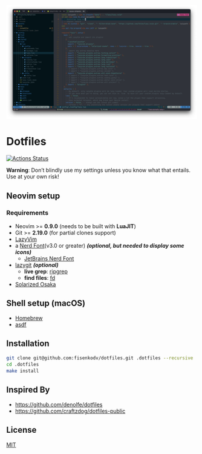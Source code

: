 ![cover](./assets/screenshot.png)

# Dotfiles

[![Actions Status](https://github.com/fisenkodv/dotfiles/workflows/Dotfiles%20Install/badge.svg)](https://github.com/fisenkodv/dotfiles/actions)

**Warning**: Don’t blindly use my settings unless you know what that entails. Use at your own risk!

## Neovim setup

### Requirements

- Neovim >= **0.9.0** (needs to be built with **LuaJIT**)
- Git >= **2.19.0** (for partial clones support)
- [LazyVim](https://www.lazyvim.org/)
- a [Nerd Font](https://www.nerdfonts.com/)(v3.0 or greater) **_(optional, but needed to display some icons)_**
  - [JetBrains Nerd Font](https://www.nerdfonts.com/font-downloads)
- [lazygit](https://github.com/jesseduffield/lazygit) **_(optional)_**
  - **live grep**: [ripgrep](https://github.com/BurntSushi/ripgrep)
  - **find files**: [fd](https://github.com/sharkdp/fd)
- [Solarized Osaka](https://github.com/craftzdog/solarized-osaka.nvim)

## Shell setup (macOS)

- [Homebrew](https://brew.sh)
- [asdf](https://asdf-vm.com/)

## Installation

```bash
git clone git@github.com:fisenkodv/dotfiles.git .dotfiles --recursive
cd .dotfiles
make install
```

## Inspired By

- https://github.com/denolfe/dotfiles
- https://github.com/craftzdog/dotfiles-public

## License

[MIT](LICENSE)
